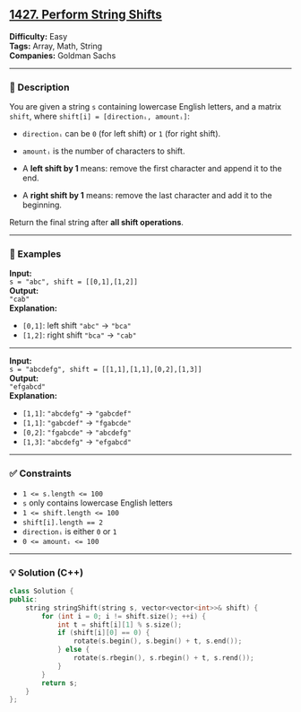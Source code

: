 ## [1427. Perform String Shifts](https://leetcode.com/problems/perform-string-shifts/)

**Difficulty:** Easy  
**Tags:** Array, Math, String  
**Companies:** Goldman Sachs

---

### 📝 Description

You are given a string `s` containing lowercase English letters, and a matrix `shift`, where `shift[i] = [directionᵢ, amountᵢ]`:

- `directionᵢ` can be `0` (for left shift) or `1` (for right shift).
- `amountᵢ` is the number of characters to shift.

- A **left shift by 1** means: remove the first character and append it to the end.
- A **right shift by 1** means: remove the last character and add it to the beginning.

Return the final string after **all shift operations**.

---

### 📘 Examples

**Input:**  
`s = "abc", shift = [[0,1],[1,2]]`  
**Output:**  
`"cab"`  
**Explanation:**

- `[0,1]`: left shift `"abc"` → `"bca"`
- `[1,2]`: right shift `"bca"` → `"cab"`

---

**Input:**  
`s = "abcdefg", shift = [[1,1],[1,1],[0,2],[1,3]]`  
**Output:**  
`"efgabcd"`  
**Explanation:**

- `[1,1]`: `"abcdefg"` → `"gabcdef"`
- `[1,1]`: `"gabcdef"` → `"fgabcde"`
- `[0,2]`: `"fgabcde"` → `"abcdefg"`
- `[1,3]`: `"abcdefg"` → `"efgabcd"`

---

### ✅ Constraints

- `1 <= s.length <= 100`
- `s` only contains lowercase English letters
- `1 <= shift.length <= 100`
- `shift[i].length == 2`
- `directionᵢ` is either `0` or `1`
- `0 <= amountᵢ <= 100`

---

### 💡 Solution (C++)

```cpp
class Solution {
public:
    string stringShift(string s, vector<vector<int>>& shift) {
        for (int i = 0; i != shift.size(); ++i) {
            int t = shift[i][1] % s.size();
            if (shift[i][0] == 0) {
                rotate(s.begin(), s.begin() + t, s.end());
            } else {
                rotate(s.rbegin(), s.rbegin() + t, s.rend());
            }
        }
        return s;
    }
};
```
